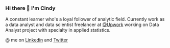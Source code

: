 ### Hi there 👋 I'm Cindy

A constant learner who's a loyal follower of analytic field. Currently work as a data analyst and data scientist freelancer at [@Upwork](https://upwork.com) working on Data Analyst project with specialty in applied statistics.

@ me on [Linkedin](https://www.linkedin.com/in/cindy-b-tari-9aa4a6176/) and [Twitter](https://twitter.com/cindyangelira_)
